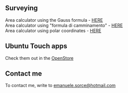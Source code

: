 ## Surveying

Area calculator using the Gauss formula - [HERE](https://tronfortytwo.github.io/gauss-calculator)    
Area calculator using "formula di camminamento" - [HERE](https://tronfortytwo.github.io/camminamento-calculator)    
Area calculator using polar coordinates - [HERE](https://tronfortytwo.github.io/polar-calculator)

## Ubuntu Touch apps
Check them out in the [OpenStore](https://open-store.io/?sort=relevance&search=author%3AEmanuele%20Sorce "OpenStore")

## Contact me
To contact me, write to emanuele.sorce@hotmail.com
